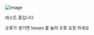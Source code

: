 ![image](https://github.com/ghrl1121/minecraft_helper_Framework/assets/70801233/aaedcf6a-ddc5-4165-9c8f-edc47e11761d)

태스트 중입니다

오류가 생기면 lssues 를 눌려 오류 요청 하세요
